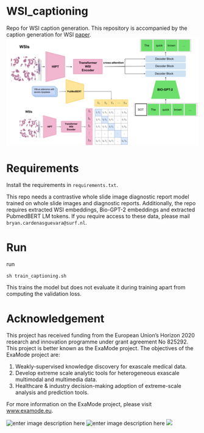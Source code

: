 # WSI_captioning
Repo for WSI caption generation. This repository is accompanied by the caption generation for WSI [paper]( https://openreview.net/forum?id=gpsfGAOUs58).
![Caption Generation](./data/assets/wsi_capt.png)

# Requirements

Install the requirements in ```requirements.txt```.
 
This repo needs a contrastive whole slide image diagnostic report model trained on whole slide images and diagnostic reports. Additionally, the repo requires extracted WSI embeddings, Bio-GPT-2 embeddings and extracted PubmedBERT LM tokens. If you require access to these data, please mail ```bryan.cardenasguevara@surf.nl```.

# Run 

run

```
sh train_captioning.sh
```

This trains the model but does not evaluate it during training apart from computing the validation loss.

# Acknowledgement
This project has received funding from the European Union’s Horizon 2020 research and innovation programme under grant agreement No 825292. This project is better known as the ExaMode project. The objectives of the ExaMode project are:
1. Weakly-supervised knowledge discovery for exascale medical data.  
2. Develop extreme scale analytic tools for heterogeneous exascale multimodal and multimedia data.  
3. Healthcare & industry decision-making adoption of extreme-scale analysis and prediction tools.

For more information on the ExaMode project, please visit www.examode.eu. 

![enter image description here](https://www.examode.eu/wp-content/uploads/2018/11/horizon.jpg)  ![enter image description here](https://www.examode.eu/wp-content/uploads/2018/11/flag_yellow.png) <img src="https://www.examode.eu/wp-content/uploads/2018/11/cropped-ExaModeLogo_blacklines_TranspBackGround1.png" width="80">
